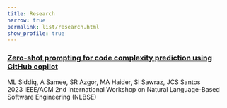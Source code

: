 ```yaml
---
title: Research
narrow: true
permalink: list/research.html
show_profile: true
---
```


<div class = "card mb-2">
  <div class = "card-body">
    <h3 class = "card-title">
      <a _blank href="https://ieeexplore.ieee.org/document/10189162">
        Zero-shot prompting for code complexity prediction using GitHub copilot
      </a>
    </h3>
    <div class="card-text mb-0">
        ML Siddiq, A Samee, SR Azgor, MA Haider, SI Sawraz, JCS Santos
    </div>
    <div class="card-text font-weight-light mb-0">
        2023 IEEE/ACM 2nd International Workshop on Natural Language-Based Software Engineering (NLBSE)
    </div>
  </div>
</div>

<!---
<div class = "card mb-2">
  <div class = "card-body">
    <h3 class = "card-title">
      <a _blank href="https://arxiv.org/abs/2409.16493">
        NoTeeline: Supporting Real-Time Notetaking from Keypoints with Large Language Models
      </a>
    </h3>
    <div class="card-text font-weight-light mb-0">
       Faria Huq<b>*</b>, Abdus Samee<b>*</b>, David Chuan-En Lin, Xiaodi Alice Tang, Jeffrey Bigham
    </div>
    <span class="badge badge-info">Ongoing</span>
  </div>
</div>
--->
